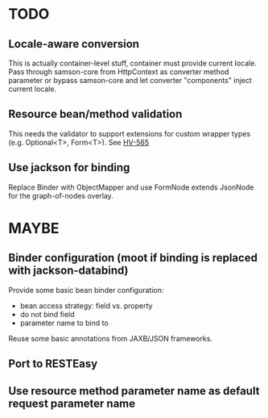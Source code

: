 
# TODO

## Locale-aware conversion

This is actually container-level stuff, container must provide current locale.
Pass through samson-core from HttpContext as converter method parameter or
bypass samson-core and let converter "components" inject current locale.

## Resource bean/method validation

This needs the validator to support extensions for custom wrapper types (e.g. Optional&lt;T&gt;, Form&lt;T&gt;).
See [HV-565](https://hibernate.onjira.com/browse/HV-565)

## Use jackson for binding

Replace Binder with ObjectMapper and use FormNode extends JsonNode for the graph-of-nodes overlay.

# MAYBE

## Binder configuration (moot if binding is replaced with jackson-databind)

Provide some basic bean binder configuration:

* bean access strategy: field vs. property
* do not bind field
* parameter name to bind to

Reuse some basic annotations from JAXB/JSON frameworks.

## Port to RESTEasy

## Use resource method parameter name as default request parameter name
